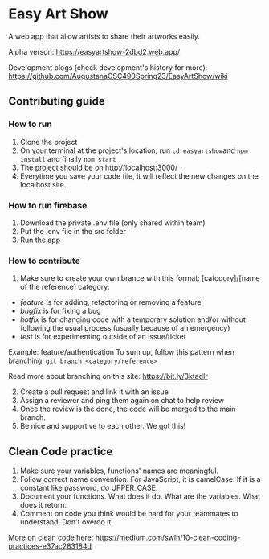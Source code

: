 # Easy Art Show
A web app that allow artists to share their artworks easily.

Alpha verson: https://easyartshow-2dbd2.web.app/

Development blogs (check development's history for more): https://github.com/AugustanaCSC490Spring23/EasyArtShow/wiki

## Contributing guide
### How to run
1. Clone the project
2. On your terminal at the project's location, run 
`cd easyartshow`and `npm install` and finally
`npm start`
3. The project should be on http://localhost:3000/
4. Everytime you save your code file, it will reflect the new changes on the localhost site. 

### How to run firebase
1. Download the private .env file (only shared within team)
2. Put the .env file in the src folder
3. Run the app

### How to contribute 
1. Make sure to create your own brance with this format: [catogory]/[name of the reference]
category: 
- *feature* is for adding, refactoring or removing a feature
- *bugfix* is for fixing a bug
- *hotfix* is for changing code with a temporary solution and/or without following the usual process (usually because of an emergency)
- *test* is for experimenting outside of an issue/ticket

Example: feature/authentication
To sum up, follow this pattern when branching:
`git branch <category/reference>`

Read more about branching on this site: https://bit.ly/3ktadIr

2. Create a pull request and link it with an issue
3. Assign a reviewer and ping them again on chat to help review
4. Once the review is the done, the code will be merged to the main branch. 
5. Be nice and supportive to each other. We got this!

## Clean Code practice
1. Make sure your variables, functions' names are meaningful. 
2. Follow correct name convention. For JavaScript, it is camelCase. If it is a constant like password, do UPPER_CASE. 
3. Document your functions. What does it do. What are the variables. What does it return. 
4. Comment on code you think would be hard for your teammates to understand. Don't overdo it. 

More on clean code here: https://medium.com/swlh/10-clean-coding-practices-e37ac283184d
